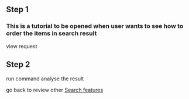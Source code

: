 ## Step 1
### This is a tutorial to be opened when user wants to see how to order the items in search result

view request

## Step 2 

run command
analyse the result

go back to review other [Search features](tutorial.md#step-2)
